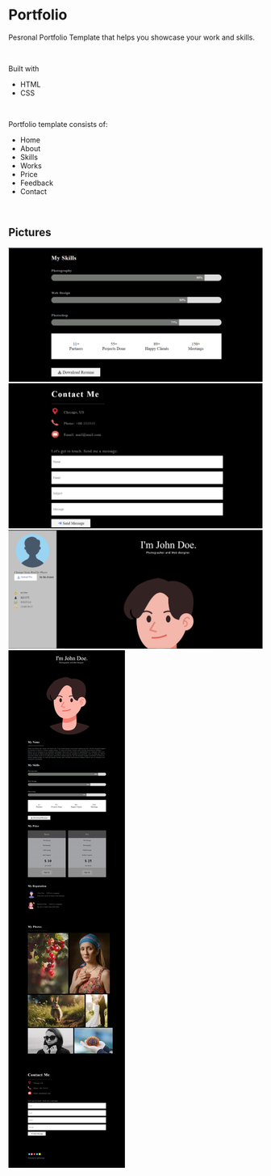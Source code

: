 # Portfolio

Pesronal Portfolio Template that helps you showcase your work and skills.



&nbsp;
&nbsp;
&nbsp;
&nbsp;

Built with

- HTML
- CSS


&nbsp;
&nbsp;
&nbsp;
&nbsp;


Portfolio template consists of:

- Home
- About
- Skills
- Works
- Price
- Feedback
- Contact


&nbsp;
&nbsp;
&nbsp;
&nbsp;

## Pictures

![Skills](picture_1.png)
![Contact](picture_2.png)
![Home](picture_4.png)
![Full Page](portfolio.png)

